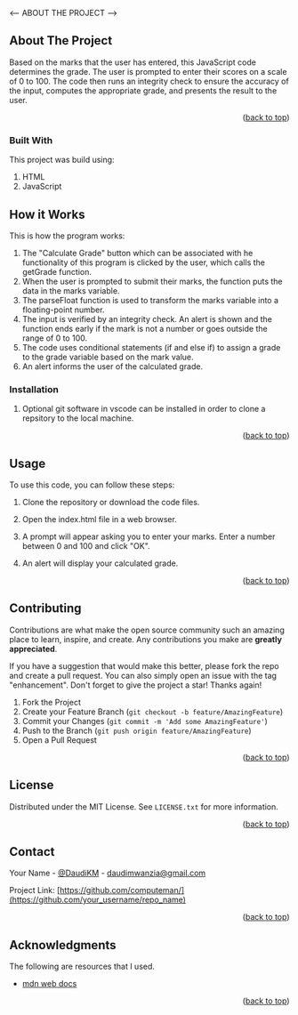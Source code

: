 <-- ABOUT THE PROJECT -->
## About The Project

Based on the marks that the user has entered, this JavaScript code determines the grade. The user is prompted to enter their scores on a scale of 0 to 100. The code then runs an integrity check to ensure the accuracy of the input, computes the appropriate grade, and presents the result to the user.


<p align="right">(<a href="#readme-top">back to top</a>)</p>



### Built With

This project was build using: 

1. HTML
2. JavaScript



<!-- GETTING STARTED -->
## How it Works
This is how the program works:

1. The "Calculate Grade" button which can be associated with he functionality of this program is clicked by the user, which calls the getGrade function.
2. When the user is prompted to submit their marks, the function puts the data in the marks variable.
3. The parseFloat function is used to transform the marks variable into a floating-point number.
4. The input is verified by an integrity check. An alert is shown and the function ends early if the mark is not a number or goes outside the range of 0 to 100.
5. The code uses conditional statements (if and else if) to assign a grade to the grade variable based on the mark value.
6. An alert informs the user of the calculated grade.


### Installation

1. Optional git software in vscode can be installed in order to clone a repsitory to the local machine.

<p align="right">(<a href="#readme-top">back to top</a>)</p>



<!-- USAGE EXAMPLES -->
## Usage

To use this code, you can follow these steps:

1. Clone the repository or download the code files.

2. Open the index.html file in a web browser.

3. A prompt will appear asking you to enter your marks. Enter a number between 0 and 100 and click "OK".

4. An alert will display your calculated grade.

<p align="right">(<a href="#readme-top">back to top</a>)</p>


<!-- CONTRIBUTING -->
## Contributing

Contributions are what make the open source community such an amazing place to learn, inspire, and create. Any contributions you make are **greatly appreciated**.

If you have a suggestion that would make this better, please fork the repo and create a pull request. You can also simply open an issue with the tag "enhancement".
Don't forget to give the project a star! Thanks again!

1. Fork the Project
2. Create your Feature Branch (`git checkout -b feature/AmazingFeature`)
3. Commit your Changes (`git commit -m 'Add some AmazingFeature'`)
4. Push to the Branch (`git push origin feature/AmazingFeature`)
5. Open a Pull Request

<p align="right">(<a href="#readme-top">back to top</a>)</p>



<!-- LICENSE -->
## License

Distributed under the MIT License. See `LICENSE.txt` for more information.

<p align="right">(<a href="#readme-top">back to top</a>)</p>



<!-- CONTACT -->
## Contact

Your Name - [@DaudiKM](https://twitter.com/DaudiKM) - daudimwanzia@gmail.com

Project Link: [https://github.com/computeman/](https://github.com/your_username/repo_name)

<p align="right">(<a href="#readme-top">back to top</a>)</p>



<!-- ACKNOWLEDGMENTS -->
## Acknowledgments

The following are resources that I used.

* [mdn web docs](https://developer.mozilla.org/en-US/)

<p align="right">(<a href="#readme-top">back to top</a>)</p>
